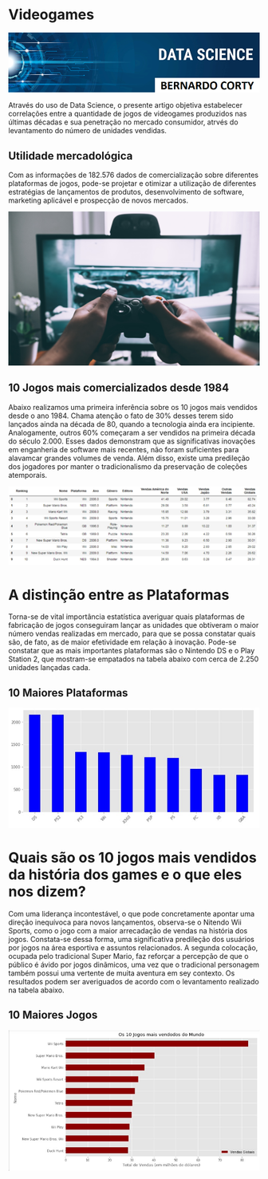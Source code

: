 # Videogames</b>
<p align="center">
  <img src="image2.png" >
</p>
Através do uso de Data Science, o presente artigo objetiva  estabelecer correlações entre a quantidade de jogos de videogames produzidos nas últimas décadas e sua penetração no mercado consumidor, atrvés do levantamento do número de unidades vendidas.

## Utilidade mercadológica

Com as informações de 182.576 dados de comercialização sobre diferentes plataformas de jogos, pode-se projetar e otimizar a utilização de diferentes estratégias de lançamentos de produtos, desenvolvimento de software, marketing aplicável e prospecção de novos mercados. 
<p align="center">
  <img src="cabeçalho.jpg" >
</p>

## 10 Jogos mais comercializados desde 1984

Abaixo realizamos uma primeira inferência sobre os 10 jogos mais vendidos desde o ano 1984. 
Chama atenção o fato de 30% desses terem sido lançados ainda na década de 80, quando a tecnologia ainda era incipiente. Analogamente, outros 60% começaram a ser vendidos na primeira década do século 2.000. Esses dados demonstram que as significativas inovações em enganheria de software mais recentes, não foram suficientes para alavamcar grandes volumes de venda. Além disso, existe uma predileção dos jogadores por manter o tradicionalismo da preservação de coleções atemporais.

<p align="center">
  <img src="10maisvendidos.jpg" >
</p>

# A distinção entre as Plataformas

Torna-se de vital importância estatística averiguar quais plataformas de fabricação de jogos conseguiram lançar as unidades que obtiveram o maior número vendas realizadas em mercado, para que se possa constatar quais são, de fato, as de maior efetividade em relação à inovação.
Pode-se constatar que as mais importantes plataformas são o Nintendo DS e o Play Station 2, que mostram-se empatados na tabela abaixo com cerca de 2.250 unidades lançadas cada.

## 10 Maiores Plataformas
<p align="center">
  <img src="10maioresplataformas.jpg" >
</p>

# Quais são os 10 jogos mais vendidos da história dos games e o que eles nos dizem?

Com uma liderança incontestável, o que pode concretamente apontar uma direção inequívoca para novos lançamentos, observa-se o Nitendo Wii Sports, como o jogo com a maior arrecadação de vendas na história dos jogos.
Constata-se dessa forma, uma significativa predileção dos usuários por jogos na área esportiva e assuntos relacionados.
A segunda colocação, ocupada pelo tradicional Super Mario, faz reforçar a percepção de que o público é ávido por jogos dinãmicos, uma vez que o tradicional personagem também possui uma vertente de muita aventura em sey contexto.
Os resultados podem ser averiguados de acordo com o levantamento realizado na tabela abaixo.

## 10 Maiores Jogos
<p align="center">
  <img src="10maioresjogos.jpg" >
</p>
